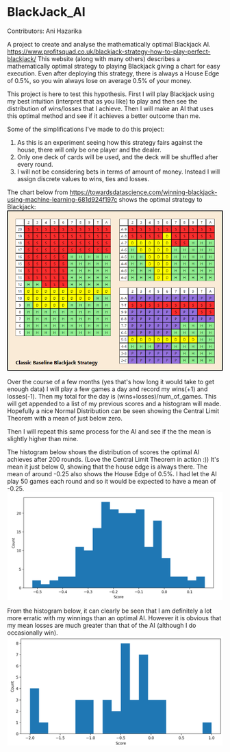 # BlackJack_AI

Contributors: Ani Hazarika

A project to create and analyse the mathematically optimal Blackjack AI.  
https://www.profitsquad.co.uk/blackjack-strategy-how-to-play-perfect-blackjack/ This website (along with many others) describes a mathematically optimal strategy to playing Blackjack giving a chart for easy execution. Even after deploying this strategy, there is always a House Edge of 0.5%, so you win always lose on average 0.5% of your money.

This project is here to test this hypothesis. First I will play Blackjack using my best intuition (interpret that as you like) to play and then see the distribution of wins/losses that I achieve. Then I will make an AI that uses this optimal method and see if it achieves a better outcome than me.  

Some of the simplifications I've made to do this project:
1. As this is an experiment seeing how this strategy fairs against the house, there will only be one player and the dealer.
2. Only one deck of cards will be used, and the deck will be shuffled after every round.
3. I will not be considering bets in terms of amount of money. Instead I will assign discrete values to wins, ties and losses.  


The chart below from https://towardsdatascience.com/winning-blackjack-using-machine-learning-681d924f197c shows the optimal strategy to Blackjack:  
![optimalchart](blackjack_optimal_chart.png)


Over the course of a few months (yes that's how long it would take to get enough data) I will play a few games a day and record my wins(+1) and losses(-1). Then my total for the day is (wins+losses)/num_of_games. This will get appended to a list of my previous scores and a histogram will made. Hopefully a nice Normal Distribution can be seen showing the Central Limit Theorem with a mean of just below zero.  

Then I will repeat this same process for the AI and see if the the mean is slightly higher than mine.

The histogram below shows the distribution of scores the optimal AI achieves after 200 rounds. (Love the Central Limit Theorem in action :)) It's mean it just below 0, showing that the house edge is always there. The mean of around -0.25 also shows the House Edge of 0.5%. I had let the AI play 50 games each round and so it would be expected to have a mean of -0.25.
![aihistogram](ai_histogram.png)  

From the histogram below, it can clearly be seen that I am definitely a lot more erratic with my winnings than an optimal AI. However it is obvious that my mean losses are much greater than that of the AI (although I do occasionally win).
![playerhistogram](player_histogram.png)
